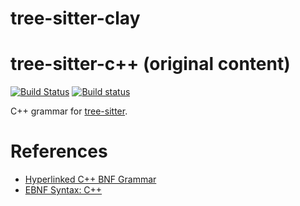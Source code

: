 tree-sitter-clay
==================

tree-sitter-c++ (original content)
==================

[![Build Status](https://travis-ci.org/tree-sitter/tree-sitter-cpp.svg?branch=master)](https://travis-ci.org/tree-sitter/tree-sitter-cpp)
[![Build status](https://ci.appveyor.com/api/projects/status/fbj5gq4plxaiakiw/branch/master?svg=true)](https://ci.appveyor.com/project/maxbrunsfeld/tree-sitter-cpp/branch/master)

C++ grammar for [tree-sitter](https://github.com/tree-sitter/tree-sitter).

# References

* [Hyperlinked C++ BNF Grammar](http://www.nongnu.org/hcb/)
* [EBNF Syntax: C++](http://www.externsoft.ch/download/cpp-iso.html)
